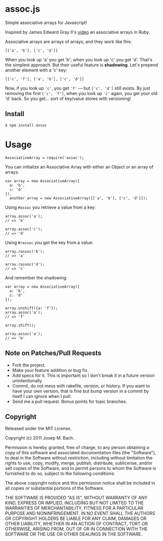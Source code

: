 # assoc.js

Simple associative arrays for Javascript!

Inspired by James Edward Gray II's [video](http://www.heartmindcode.com/blog/2011/04/james-edward-gray-associative-arrays-and-ruby-hashes/) an associative arrays in Ruby.

Associative arrays are arrays of arrays, and they work like this:

    [['a', 'b'], ['c', 'd']]

When you look up 'a' you get 'b'; when you look up 'c' you get 'd'.
That's the simplest approach. But their useful feature is **shadowing**.
Let's prepend another element with a 'c' key:

    [['c', 'f'], ['a', 'b'], ['c', 'd']]

Now, if you look up `'c'`, you get `'f'` &mdash; but `['c', 'd']` still
exists. By just removing the first `['c', 'f']`, when you look up `'c'`
again, you get your old 'd' back. So you get... sort of key/value stores
with versioning!

## Install

    $ npm install assoc

# Usage

    AssociativeArray = require('assoc');

You can initialize an Associative Array with either an Object or an array of
arrays.

    var array = new AssociativeArray({ 
      a: 'b',
      c: 'd'
    }),
      another_array = new AssociativeArray([['a', 'b'], ['c', 'd']]);

Using `#assoc` you retrieve a value from a key:

    array.assoc('a');
    // => 'b'

    array.assoc('c');
    // => 'd'

Using `#rassoc` you get the key from a value:

    array.rassoc('b');
    // => 'a'

    array.rassoc('d');
    // => 'c'

And remember the shadowing:

    var array = new AssociativeArray({
      a: 'b',
      c: 'd'
    });

    array.unshift({a: 'f'});
    array.assoc('a');
    // => 'f'

    array.shift();

    array.assoc('a');
    // => 'b'

## Note on Patches/Pull Requests
 
* Fork the project.
* Make your feature addition or bug fix.
* Add specs for it. This is important so I don't break it in a
  future version unintentionally.
* Commit, do not mess with rakefile, version, or history.
  If you want to have your own version, that is fine but bump version
  in a commit by itself I can ignore when I pull.
* Send me a pull request. Bonus points for topic branches.

## Copyright

Released under the MIT License.

Copyright (c) 2011 Josep M. Bach.

Permission is hereby granted, free of charge, to any person obtaining a copy
of this software and associated documentation files (the "Software"), to deal
in the Software without restriction, including without limitation the rights
to use, copy, modify, merge, publish, distribute, sublicense, and/or sell
copies of the Software, and to permit persons to whom the Software is
furnished to do so, subject to the following conditions:

The above copyright notice and this permission notice shall be included in
all copies or substantial portions of the Software.

THE SOFTWARE IS PROVIDED "AS IS", WITHOUT WARRANTY OF ANY KIND, EXPRESS OR
IMPLIED, INCLUDING BUT NOT LIMITED TO THE WARRANTIES OF MERCHANTABILITY,
FITNESS FOR A PARTICULAR PURPOSE AND NONINFRINGEMENT. IN NO EVENT SHALL THE
AUTHORS OR COPYRIGHT HOLDERS BE LIABLE FOR ANY CLAIM, DAMAGES OR OTHER
LIABILITY, WHETHER IN AN ACTION OF CONTRACT, TORT OR OTHERWISE, ARISING FROM,
OUT OF OR IN CONNECTION WITH THE SOFTWARE OR THE USE OR OTHER DEALINGS IN
THE SOFTWARE.
